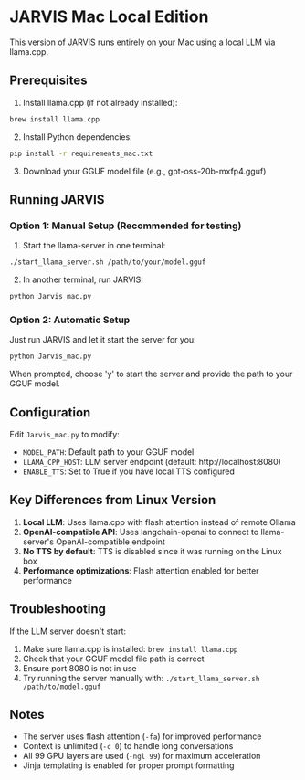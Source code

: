 # JARVIS Mac Local Edition

This version of JARVIS runs entirely on your Mac using a local LLM via llama.cpp.

## Prerequisites

1. Install llama.cpp (if not already installed):
```bash
brew install llama.cpp
```

2. Install Python dependencies:
```bash
pip install -r requirements_mac.txt
```

3. Download your GGUF model file (e.g., gpt-oss-20b-mxfp4.gguf)

## Running JARVIS

### Option 1: Manual Setup (Recommended for testing)

1. Start the llama-server in one terminal:
```bash
./start_llama_server.sh /path/to/your/model.gguf
```

2. In another terminal, run JARVIS:
```bash
python Jarvis_mac.py
```

### Option 2: Automatic Setup

Just run JARVIS and let it start the server for you:
```bash
python Jarvis_mac.py
```
When prompted, choose 'y' to start the server and provide the path to your GGUF model.

## Configuration

Edit `Jarvis_mac.py` to modify:
- `MODEL_PATH`: Default path to your GGUF model
- `LLAMA_CPP_HOST`: LLM server endpoint (default: http://localhost:8080)
- `ENABLE_TTS`: Set to True if you have local TTS configured

## Key Differences from Linux Version

1. **Local LLM**: Uses llama.cpp with flash attention instead of remote Ollama
2. **OpenAI-compatible API**: Uses langchain-openai to connect to llama-server's OpenAI-compatible endpoint
3. **No TTS by default**: TTS is disabled since it was running on the Linux box
4. **Performance optimizations**: Flash attention enabled for better performance

## Troubleshooting

If the LLM server doesn't start:
1. Make sure llama.cpp is installed: `brew install llama.cpp`
2. Check that your GGUF model file path is correct
3. Ensure port 8080 is not in use
4. Try running the server manually with: `./start_llama_server.sh /path/to/model.gguf`

## Notes

- The server uses flash attention (`-fa`) for improved performance
- Context is unlimited (`-c 0`) to handle long conversations
- All 99 GPU layers are used (`-ngl 99`) for maximum acceleration
- Jinja templating is enabled for proper prompt formatting